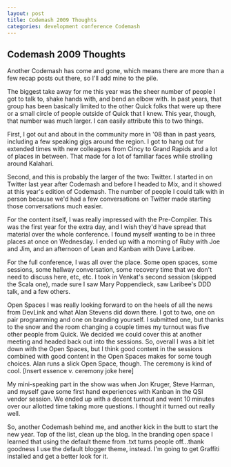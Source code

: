 ```yaml
---
layout: post
title: Codemash 2009 Thoughts
categories: development conference Codemash
---
```

## Codemash 2009 Thoughts

Another Codemash has come and gone, which means there are more than a few recap posts out there, so I'll add mine to the pile.

The biggest take away for me this year was the sheer number of people I got to talk to, shake hands with, and bend an elbow with. In past years, that group has been basically limited to the other Quick folks that were up there or a small circle of people outside of Quick that I knew. This year, though, that number was much larger. I can easily attribute this to two things.

First, I got out and about in the community more in '08 than in past years, including a few speaking gigs around the region. I got to hang out for extended times with new colleagues from Cincy to Grand Rapids and a lot of places in between. That made for a lot of familiar faces while strolling around Kalahari.

Second, and this is probably the larger of the two: Twitter. I started in on Twitter last year after Codemash and before I headed to Mix, and it showed at this year's edition of Codemash. The number of people I could talk with in person because we'd had a few conversations on Twitter made starting those conversations much easier.

For the content itself, I was really impressed with the Pre-Compiler. This was the first year for the extra day, and I wish they'd have spread that material over the whole conference. I found myself wanting to be in three places at once on Wednesday. I ended up with a morning of Ruby with Joe and Jim, and an afternoon of Lean and Kanban with Dave Laribee.

For the full conference, I was all over the place. Some open spaces, some sessions, some hallway conversation, some recovery time that we don't need to discuss here, etc, etc. I took in Venkat's second session (skipped the Scala one), made sure I saw Mary Poppendieck, saw Laribee's DDD talk, and a few others.

Open Spaces I was really looking forward to on the heels of all the news from DevLink and what Alan Stevens did down there. I got to two, one on pair programming and one on branding yourself. I submitted one, but thanks to the snow and the room changing a couple times my turnout was five other people from Quick. We decided we could cover this at another meeting and headed back out into the sessions. So, overall I was a bit let down with the Open Spaces, but I think good content in the sessions combined with good content in the Open Spaces makes for some tough choices. Alan runs a slick Open Space, though. The ceremony is kind of cool. [Insert essence v. ceremony joke here]

My mini-speaking part in the show was when Jon Kruger, Steve Harman, and myself gave some first hand experiences with Kanban in the QSI vendor session. We ended up with a decent turnout and went 10 minutes over our allotted time taking more questions. I thought it turned out really well.

So, another Codemash behind me, and another kick in the butt to start the new year. Top of the list, clean up the blog. In the branding open space I learned that using the default theme from .txt turns people off...thank goodness I use the default blogger theme, instead. I'm going to get Graffiti installed and get a better look for it.
